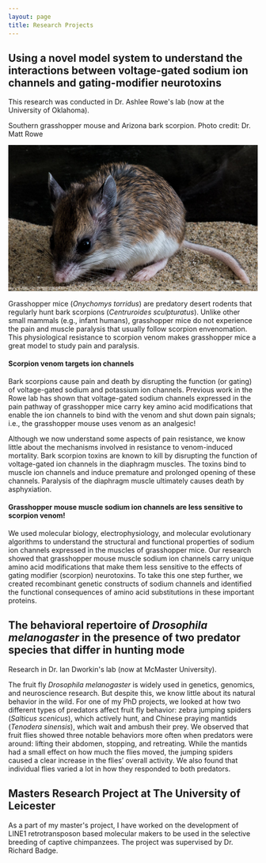 ```yaml
---
layout: page
title: Research Projects
---
```


## Using a novel model system to understand the interactions between voltage-gated sodium ion channels and gating-modifier neurotoxins

This research was conducted in Dr. Ashlee Rowe's lab (now at the University of Oklahoma).

Southern grasshopper mouse and Arizona bark scorpion. Photo credit: Dr. Matt Rowe

![](./img/researchprojects/gmouse.jpg)

Grasshopper mice (*Onychomys torridus*) are predatory desert rodents that regularly hunt bark scorpions (*Centruroides sculpturatus*). Unlike other small mammals (e.g., infant humans), grasshopper mice do not experience the pain and muscle paralysis that usually follow scorpion envenomation. This physiological resistance to scorpion venom makes grasshopper mice a great model to study pain and paralysis.

#### Scorpion venom targets ion channels
Bark scorpions cause pain and death by disrupting the function (or gating) of voltage-gated sodium and potassium ion channels. Previous work in the Rowe lab has shown that voltage-gated sodium channels expressed in the pain pathway of grasshopper mice carry key amino acid modifications that enable the ion channels to bind with the venom and shut down pain signals; i.e., the grasshopper mouse uses venom as an analgesic!

Although we now understand some aspects of pain resistance, we know little about the mechanisms involved in resistance to venom-induced mortality. Bark scorpion toxins are known to kill by disrupting the function of voltage-gated ion channels in the diaphragm muscles. The toxins bind to muscle ion channels and induce premature and prolonged opening of these channels. Paralysis of the diaphragm muscle ultimately causes death by asphyxiation.

#### Grasshopper mouse muscle sodium ion channels are less sensitive to scorpion venom!
We used molecular biology, electrophysiology, and molecular evolutionary algorithms to understand the structural and functional properties of sodium ion channels expressed in the muscles of grasshopper mice. Our research showed that grasshopper mouse muscle sodium ion channels carry unique amino acid modifications that make them less sensitive to the effects of gating modifier (scorpion) neurotoxins. To take this one step further, we created recombinant genetic constructs of sodium channels and identified the functional consequences of amino acid substitutions in these important proteins. 


## The behavioral repertoire of *Drosophila melanogaster* in the presence of two predator species that differ in hunting mode

Research in Dr. Ian Dworkin's lab (now at McMaster University).

The fruit fly *Drosophila melanogaster* is widely used in genetics, genomics, and neuroscience research. But despite this, we know little about its natural behavior in the wild. For one of my PhD projects, we looked at how two different types of predators affect fruit fly behavior: zebra jumping spiders (*Salticus scenicus*), which actively hunt, and Chinese praying mantids (*Tenodera sinensis*), which wait and ambush their prey. We observed that fruit flies showed three notable behaviors more often when predators were around: lifting their abdomen, stopping, and retreating. While the mantids had a small effect on how much the flies moved, the jumping spiders caused a clear increase in the flies’ overall activity. We also found that individual flies varied a lot in how they responded to both predators.

## Masters Research Project at The University of Leicester 

As a part of my master's project, I have worked on the development of LINE1 retrotransposon based molecular makers to be used in the selective breeding of captive chimpanzees. The project was supervised by Dr. Richard Badge.